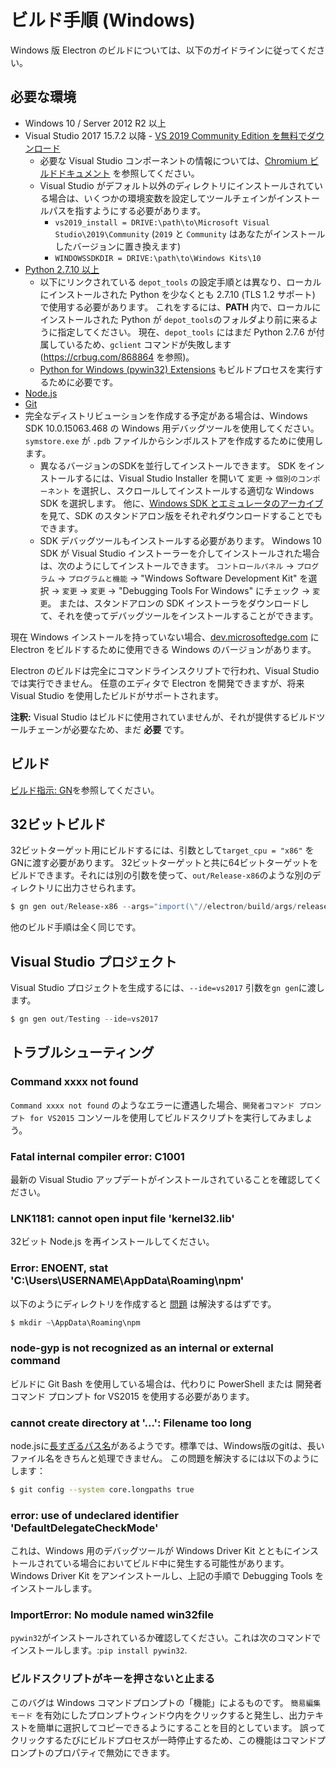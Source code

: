 # ビルド手順 (Windows)

Windows 版 Electron のビルドについては、以下のガイドラインに従ってください。

## 必要な環境

* Windows 10 / Server 2012 R2 以上
* Visual Studio 2017 15.7.2 以降 - [VS 2019 Community Edition を無料でダウンロード](https://www.visualstudio.com/vs/) 
  * 必要な Visual Studio コンポーネントの情報については、[Chromium ビルドドキュメント](https://chromium.googlesource.com/chromium/src/+/master/docs/windows_build_instructions.md#visual-studio) を参照してください。
  * Visual Studio がデフォルト以外のディレクトリにインストールされている場合は、いくつかの環境変数を設定してツールチェインがインストールパスを指すようにする必要があります。 
    * `vs2019_install = DRIVE:\path\to\Microsoft Visual Studio\2019\Community` (`2019` と `Community` はあなたがインストールしたバージョンに置き換えます)
    * `WINDOWSSDKDIR = DRIVE:\path\to\Windows Kits\10`
* [Python 2.7.10 以上](http://www.python.org/download/releases/2.7/) 
  * 以下にリンクされている `depot_tools` の設定手順とは異なり、ローカルにインストールされた Python を少なくとも 2.7.10 (TLS 1.2 サポート) で使用する必要があります。 これをするには、**PATH** 内で、ローカルにインストールされた Python が `depot_tools`のフォルダより前に来るように指定してください。 現在、`depot_tools` にはまだ Python 2.7.6 が付属しているため、`gclient` コマンドが失敗します (https://crbug.com/868864 を参照)。
  * [Python for Windows (pywin32) Extensions](https://pypi.org/project/pywin32/#files) もビルドプロセスを実行するために必要です。
* [Node.js](https://nodejs.org/download/)
* [Git](http://git-scm.com)
* 完全なディストリビューションを作成する予定がある場合は、Windows SDK 10.0.15063.468 の Windows 用デバッグツールを使用してください。 `symstore.exe` が `.pdb` ファイルからシンボルストアを作成するために使用します。 
  * 異なるバージョンのSDKを並行してインストールできます。 SDK をインストールするには、Visual Studio Installer を開いて `変更` → `個別のコンポーネント` を選択し、スクロールしてインストールする適切な Windows SDK を選択します。 他に、[Windows SDK とエミュレータのアーカイブ](https://developer.microsoft.com/en-us/windows/downloads/sdk-archive) を見て、SDK のスタンドアロン版をそれぞれダウンロードすることでもできます。
  * SDK デバッグツールもインストールする必要があります。 Windows 10 SDK が Visual Studio インストーラーを介してインストールされた場合は、次のようにしてインストールできます。 `コントロールパネル` → `プログラム` → `プログラムと機能` → "Windows Software Development Kit" を選択 → `変更` → `変更` → "Debugging Tools For Windows" にチェック → `変更`。 または、スタンドアロンの SDK インストーラをダウンロードして、それを使ってデバッグツールをインストールすることができます。

現在 Windows インストールを持っていない場合、[dev.microsoftedge.com](https://developer.microsoft.com/en-us/microsoft-edge/tools/vms/) に Electron をビルドするために使用できる Windows のバージョンがあります。

Electron のビルドは完全にコマンドラインスクリプトで行われ、Visual Studio では実行できません。 任意のエディタで Electron を開発できますが、将来 Visual Studio を使用したビルドがサポートされます。

**注釈:** Visual Studio はビルドに使用されていませんが、それが提供するビルドツールチェーンが必要なため、まだ **必要** です。

## ビルド

[ビルド指示: GN](build-instructions-gn.md)を参照してください。

## 32ビットビルド

32ビットターゲット用にビルドするには、引数として`target_cpu = "x86"` をGNに渡す必要があります。 32ビットターゲットと共に64ビットターゲットをビルドできます。それには別の引数を使って、`out/Release-x86`のような別のディレクトリに出力させられます。

```powershell
$ gn gen out/Release-x86 --args="import(\"//electron/build/args/release.gn\") target_cpu=\"x86\""
```

他のビルド手順は全く同じです。

## Visual Studio プロジェクト

Visual Studio プロジェクトを生成するには、`--ide=vs2017` 引数を`gn gen`に渡します。

```powershell
$ gn gen out/Testing --ide=vs2017
```

## トラブルシューティング

### Command xxxx not found

`Command xxxx not found` のようなエラーに遭遇した場合、`開発者コマンド プロンプト for VS2015` コンソールを使用してビルドスクリプトを実行してみましょう。

### Fatal internal compiler error: C1001

最新の Visual Studio アップデートがインストールされていることを確認してください。

### LNK1181: cannot open input file 'kernel32.lib'

32ビット Node.js を再インストールしてください。

### Error: ENOENT, stat 'C:\Users\USERNAME\AppData\Roaming\npm'

以下のようにディレクトリを作成すると [問題](https://stackoverflow.com/a/25095327/102704) は解決するはずです。

```powershell
$ mkdir ~\AppData\Roaming\npm
```

### node-gyp is not recognized as an internal or external command

ビルドに Git Bash を使用している場合は、代わりに PowerShell または 開発者コマンド プロンプト for VS2015 を使用する必要があります。

### cannot create directory at '...': Filename too long

node.jsに[長すぎるパス名](https://github.com/electron/node/tree/electron/deps/npm/node_modules/libnpx/node_modules/yargs/node_modules/read-pkg-up/node_modules/read-pkg/node_modules/load-json-file/node_modules/parse-json/node_modules/error-ex/node_modules/is-arrayish)があるようです。標準では、Windows版のgitは、長いファイル名をきちんと処理できません。 この問題を解決するには以下のようにします：

```sh
$ git config --system core.longpaths true
```

### error: use of undeclared identifier 'DefaultDelegateCheckMode'

これは、Windows 用のデバッグツールが Windows Driver Kit とともにインストールされている場合においてビルド中に発生する可能性があります。Windows Driver Kit をアンインストールし、上記の手順で Debugging Tools をインストールします。

### ImportError: No module named win32file

`pywin32`がインストールされているか確認してください。これは次のコマンドでインストールします。:`pip install pywin32`.

### ビルドスクリプトがキーを押さないと止まる

このバグは Windows コマンドプロンプトの「機能」によるものです。 `簡易編集モード` を有効にしたプロンプトウィンドウ内をクリックすると発生し、出力テキストを簡単に選択してコピーできるようにすることを目的としています。 誤ってクリックするたびにビルドプロセスが一時停止するため、この機能はコマンドプロンプトのプロパティで無効にできます。
